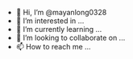 - 👋 Hi, I’m @mayanlong0328
- 👀 I’m interested in ...
- 🌱 I’m currently learning ...
- 💞️ I’m looking to collaborate on ...
- 📫 How to reach me ...

<!---
mayanlong0328/mayanlong0328 is a ✨ special ✨ repository because its `README.md` (this file) appears on your GitHub profile.
You can click the Preview link to take a look at your changes.
--->
